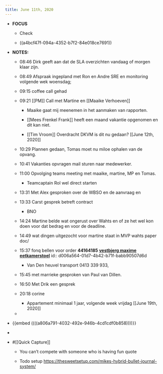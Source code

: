 ```yaml
---
title: June 11th, 2020
---
```


- **FOCUS**
	 - Check 

	 - ((a4bcf47f-094a-4352-b7f2-84e018ce7691))

- **NOTES:**
	 - 08:46 Dirk geeft aan dat de SLA overzichten vandaag of morgen klaar zijn.

	 - 08:49 Afspraak ingepland met Ron en Andre SRE en monitoring volgende wek woensdag;

	 - 09:15 coffee call gehad

	 - 09:21 [[PM]] Call met Martine en [[Maaike Verhoeven]]
		 - Maaike gaat mij meenemen in het aanmaken van rapporten.

		 - [[Mees Frenkel Frank]] heeft een maand vakantie opgenomen en dit kan niet.

		 - [[Tim Vroom]] Overdracht DKVM is dit nu gedaan? [[June 12th, 2020]]

	 - 10:29 Plannen gedaan, Tomas moet nu miloe ophalen van de opvang.

	 - 10:41 Vakanties opvragen mail sturen naar medewerker.

	 - 11:00 Opvolging teams meeting met maaike, martine, MP en Tomas.
		 - Teamcaptain Rol wel direct starten 

	 - 13:31 Met Alex gesproken over de WBSO en de aanvraag en 

	 - 13:33 Carst gesprek betreft contract 
		 - BNO 

	 - 14:24 Martine belde wat ongerust over Wahts en of ze het wel kon doen voor dat bedrag en voor de deadline.

	 - 14:49 wat dingen uitgezocht voor martine staat in MVP wahts paper doc/

	 - 15:37 fonq bellen voor order **44164185** [**vestbjerg maxime eetkamerstoel**](https://shop.vtwonen.nl/product/vestbjerg-maxime-eetkamerstoel/250147/)
id:: d006a564-01d7-4b42-b71f-babb90507d6d
		 - Van Den heuvel transport 0413 339 933, 

	 - 15:45 met marrieke gesproken van Paul van Dillen. 

	 - 16:50 Met Drik een gesprek 

	 - 20:18 corine
		 - Appartement minimaal 1 jaar, volgende week vrijdag [[June 19th, 2020]] 

	 - 

- {{embed  ((((a806a791-4032-492e-946b-4cd1cdf0b858))))}}

- 

- #[[Quick Capture]]
	 - You can’t compete with someone who is having fun quote

	 - Todo setup 
https://thesweetsetup.com/mikes-hybrid-bullet-journal-system/
